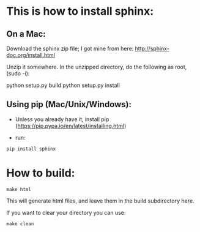 # This is how to install sphinx: 

## On a Mac: 

Download the sphinx zip file; I got mine from here: 
http://sphinx-doc.org/install.html

Unzip it somewhere. In the unzipped directory, do the following as
root, (sudo -i):

python setup.py build
python setup.py install

## Using pip (Mac/Unix/Windows):
* Unless you already have it, install pip (https://pip.pypa.io/en/latest/installing.html)

* run:

```
pip install sphinx
```

# How to build: 

```
make html
```

This will generate html files, and leave them in the build subdirectory here. 

If you want to clear your directory you can use:

```
make clean
```
